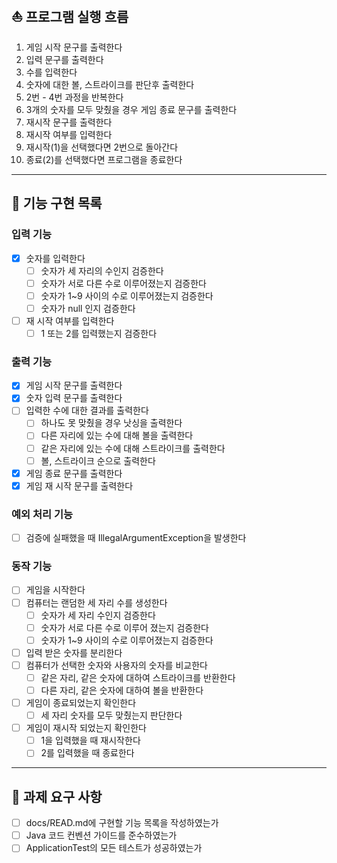 ## ⛵️ 프로그램 실행 흐름
1. 게임 시작 문구를 출력한다
2. 입력 문구를 출력한다
3. 수를 입력한다
4. 숫자에 대한 볼, 스트라이크를 판단후 출력한다
5. 2번 - 4번 과정을 반복한다
6. 3개의 숫자를 모두 맞췄을 경우 게임 종료 문구를 출력한다
7. 재시작 문구를 출력한다
8. 재시작 여부를 입력한다 
9. 재시작(1)을 선택했다면 2번으로 돌아간다
10. 종료(2)를 선택했다면 프로그램을 종료한다
---
## 🚀 기능 구현 목록
### 입력 기능
-[x] 숫자를 입력한다
  - [ ] 숫자가 세 자리의 수인지 검증한다
  - [ ] 숫자가 서로 다른 수로 이루어졌는지 검증한다
  - [ ] 숫자가 1~9 사이의 수로 이루어졌는지 검증한다
  - [ ] 숫자가 null 인지 검증한다
- [ ] 재 시작 여부를 입력한다
  - [ ] 1 또는 2를 입력했는지 검증한다
### 출력 기능
- [x] 게임 시작 문구를 출력한다
- [x] 숫자 입력 문구를 출력한다
- [ ] 입력한 수에 대한 결과를 출력한다
  - [ ] 하나도 못 맞췄을 경우 낫싱을 출력한다
  - [ ] 다른 자리에 있는 수에 대해 볼을 출력한다
  - [ ] 같은 자리에 있는 수에 대해 스트라이크를 출력한다
  - [ ] 볼, 스트라이크 순으로 출력한다
- [x] 게임 종료 문구를 출력한다
- [x] 게임 재 시작 문구를 출력한다
### 예외 처리 기능
- [ ] 검증에 실패했을 때 IllegalArgumentException을 발생한다
### 동작 기능
- [ ] 게임을 시작한다 
- [ ] 컴퓨터는 랜덤한 세 자리 수를 생성한다
  - [ ] 숫자가 세 자리 수인지 검증한다
  - [ ] 숫자가 서로 다른 수로 이루어 졌는지 검증한다
  - [ ] 숫자가 1~9 사이의 수로 이루어졌는지 검증한다
- [ ] 입력 받은 숫자를 분리한다
- [ ] 컴퓨터가 선택한 숫자와 사용자의 숫자를 비교한다
  - [ ] 같은 자리, 같은 숫자에 대하여 스트라이크를 반환한다
  - [ ] 다른 자리, 같은 숫자에 대하여 볼을 반환한다
-[ ] 게임이 종료되었는지 확인한다
  - [ ] 세 자리 숫자를 모두 맞췄는지 판단한다
-[ ] 게임이 재시작 되었는지 확인한다
  - [ ] 1을 입력했을 때 재시작한다
  - [ ] 2를 입력했을 때 종료한다
---
## 🚨 과제 요구 사항 
- [ ] docs/READ.md에 구현할 기능 목록을 작성하였는가
- [ ] Java 코드 컨벤션 가이드를 준수하였는가
- [ ] ApplicationTest의 모든 테스트가 성공하였는가